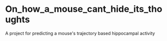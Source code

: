 # On_how_a_mouse_cant_hide_its_thoughts
A project for predicting a mouse's trajectory based hippocampal activity
